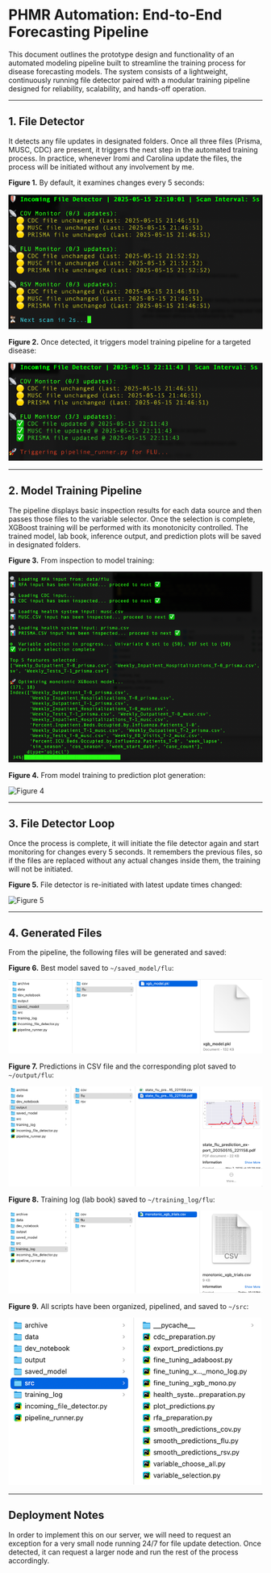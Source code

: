 # PHMR Automation: End-to-End Forecasting Pipeline

This document outlines the prototype design and functionality of an automated modeling pipeline built to streamline the training process for disease forecasting models. The system consists of a lightweight, continuously running file detector paired with a modular training pipeline designed for reliability, scalability, and hands-off operation.

---

## 1. File Detector

It detects any file updates in designated folders. Once all three files (Prisma, MUSC, CDC) are present, it triggers the next step in the automated training process. In practice, whenever Iromi and Carolina update the files, the process will be initiated without any involvement by me.

**Figure 1.** By default, it examines changes every 5 seconds:

![Figure 1](images/figure1_file_check.png)

**Figure 2.** Once detected, it triggers model training pipeline for a targeted disease:

![Figure 2](images/figure2_trigger_pipeline.png)

---

## 2. Model Training Pipeline

The pipeline displays basic inspection results for each data source and then passes those files to the variable selector. Once the selection is complete, XGBoost training will be performed with its monotonicity controlled. The trained model, lab book, inference output, and prediction plots will be saved in designated folders.

**Figure 3.** From inspection to model training:

![Figure 3](images/figure3_inspection.png)

**Figure 4.** From model training to prediction plot generation:

![Figure 4](images/figure4_prediction_plot.png)

---

## 3. File Detector Loop

Once the process is complete, it will initiate the file detector again and start monitoring for changes every 5 seconds. It remembers the previous files, so if the files are replaced without any actual changes inside them, the training will not be initiated.

**Figure 5.** File detector is re-initiated with latest update times changed:

![Figure 5](images/figure5_detector_loop.png)

---

## 4. Generated Files

From the pipeline, the following files will be generated and saved:

**Figure 6.** Best model saved to `~/saved_model/flu`:

![Figure 6](images/figure6_model_saved.png)

**Figure 7.** Predictions in CSV file and the corresponding plot saved to `~/output/flu`:

![Figure 7](images/figure7_prediction_csv.png)

**Figure 8.** Training log (lab book) saved to `~/training_log/flu`:

![Figure 8](images/figure8_lab_book.png)

**Figure 9.** All scripts have been organized, pipelined, and saved to `~/src`:

![Figure 9](images/figure9_script_folder.png)

---

## Deployment Notes

In order to implement this on our server, we will need to request an exception for a very small node running 24/7 for file update detection. Once detected, it can request a larger node and run the rest of the process accordingly.
